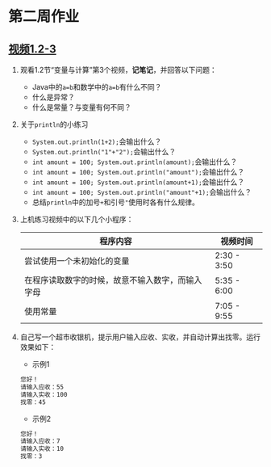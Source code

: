 # 第二周作业

## [视频1.2-3][1.2-3]

1. 观看1.2节“变量与计算”第3个视频，**记笔记**，并回答以下问题：
   - Java中的`a=b`和数学中的`a=b`有什么不同？
   - 什么是异常？
   - 什么是常量？与变量有何不同？
2. 关于`println`的小练习
   - `System.out.println(1+2);`会输出什么？
   - `System.out.println("1"+"2");`会输出什么？
   - `int amount = 100; System.out.println(amount);`会输出什么？
   - `int amount = 100; System.out.println("amount");`会输出什么？
   - `int amount = 100; System.out.println(amount+1);`会输出什么？
   - `int amount = 100; System.out.println("amount"+1);`会输出什么？
   - 总结`println`中的加号`+`和引号`"`使用时各有什么规律。
3. 上机练习视频中的以下几个小程序：

    | 程序内容 | 视频时间 |
    | --- | --- |
    | 尝试使用一个未初始化的变量 | 2:30 - 3:50 |
    | 在程序读取数字的时候，故意不输入数字，而输入字母 | 5:35 - 6:00 |
    | 使用常量 | 7:05 - 9:55 |
4. 自己写一个超市收银机，提示用户输入应收、实收，并自动计算出找零。运行效果如下：
   - 示例1 
    ```txt
    您好！
    请输入应收：55
    请输入实收：100
    找零：45
    ```
    - 示例2
    ```txt
    您好！
    请输入应收：7
    请输入实收：10
    找零：3
    ```

[1.2-3]:https://www.icourse163.org/learn/ZJU-1001541001?tid=1003042007#/learn/content?type=detail&id=1004293011&cid=1005332025